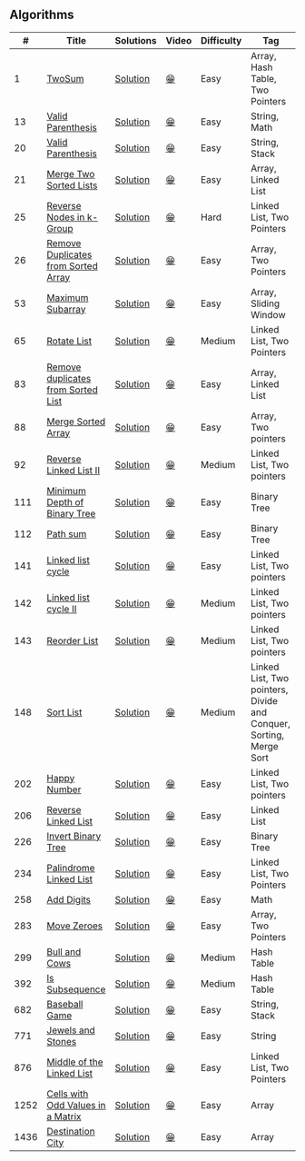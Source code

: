 ## Algorithms

| #    | Title                                                                                                                 | Solutions            | Video      | Difficulty | Tag                                                                |
| ---- | --------------------------------------------------------------------------------------------------------------------- | -------------------- | ---------- | ---------- | ------------------------------------------------------------------ |
| 1    | [TwoSum](https://leetcode.com/problems/two-sum/)                                                                      | [Solution](_1.ts)    | [:grin:]() | Easy       | Array, Hash Table, Two Pointers                                    |
| 13   | [Valid Parenthesis](https://leetcode.com/problems/roman-to-integer/)                                                  | [Solution](_13.ts)   | [:grin:]() | Easy       | String, Math                                                       |
| 20   | [Valid Parenthesis](https://leetcode.com/problems/valid-parentheses/)                                                 | [Solution](_20.ts)   | [:grin:]() | Easy       | String, Stack                                                      |
| 21   | [Merge Two Sorted Lists](https://leetcode.com/problems/merge-two-sorted-lists/)                                       | [Solution](_21.ts)   | [:grin:]() | Easy       | Array, Linked List                                                 |
| 25   | [Reverse Nodes in k-Group](https://leetcode.com/problems/reverse-nodes-in-k-group/)                                   | [Solution](_25.js)   | [:grin:]() | Hard       | Linked List, Two Pointers                                          |
| 26   | [Remove Duplicates from Sorted Array](https://leetcode.com/problems/remove-duplicates-from-sorted-array/description/) | [Solution](_26.rb)   | [:grin:]() | Easy       | Array, Two Pointers                                                |
| 53   | [Maximum Subarray](https://leetcode.com/problems/maximum-subarray/)                                                   | [Solution](_53.ts)   | [:grin:]() | Easy       | Array, Sliding Window                                              |
| 65   | [Rotate List](https://leetcode.com/problems/rotate-list/)                                                             | [Solution](_65.js)   | [:grin:]() | Medium     | Linked List, Two Pointers                                          |
| 83   | [Remove duplicates from Sorted List](https://leetcode.com/problems/remove-duplicates-from-sorted-list/)               | [Solution](_83.js)   | [:grin:]() | Easy       | Array, Linked List                                                 |
| 88   | [Merge Sorted Array](https://leetcode.com/problems/merge-sorted-array/)                                               | [Solution](_88.ts)   | [:grin:]() | Easy       | Array, Two pointers                                                |
| 92   | [Reverse Linked List II](https://leetcode.com/problems/reverse-linked-list-ii/)                                       | [Solution](_92.js)   | [:grin:]() | Medium     | Linked List, Two pointers                                          |
| 111  | [Minimum Depth of Binary Tree](https://leetcode.com/problems/minimum-depth-of-binary-tree/)                           | [Solution](_111.ts)  | [:grin:]() | Easy       | Binary Tree                                                        |
| 112  | [Path sum](https://leetcode.com/problems/path-sum/)                                                                   | [Solution](_112.ts)  | [:grin:]() | Easy       | Binary Tree                                                        |
| 141  | [Linked list cycle](https://leetcode.com/problems/linked-list-cycle/)                                                 | [Solution](_141.js)  | [:grin:]() | Easy       | Linked List, Two pointers                                          |
| 142  | [Linked list cycle II](https://leetcode.com/problems/linked-list-cycle-ii/)                                           | [Solution](_142.js)  | [:grin:]() | Medium     | Linked List, Two pointers                                          |
| 143  | [Reorder List](https://leetcode.com/problems/reorder-list/)                                                           | [Solution](_143.js)  | [:grin:]() | Medium     | Linked List, Two pointers                                          |
| 148  | [Sort List](https://leetcode.com/problems/sort-list/)                                                                 | [Solution](_148.js)  | [:grin:]() | Medium     | Linked List, Two pointers, Divide and Conquer, Sorting, Merge Sort |
| 202  | [Happy Number](https://leetcode.com/problems/happy-number/)                                                           | [Solution](_202.js)  | [:grin:]() | Easy       | Linked List, Two pointers                                          |
| 206  | [Reverse Linked List](https://leetcode.com/problems/reverse-linked-list/)                                             | [Solution](_206.js)  | [:grin:]() | Easy       | Linked List                                                        |
| 226  | [Invert Binary Tree](https://leetcode.com/problems/invert-binary-tree/)                                               | [Solution](_226.ts)  | [:grin:]() | Easy       | Binary Tree                                                        |
| 234  | [Palindrome Linked List](https://leetcode.com/problems/palindrome-linked-list/)                                       | [Solution](_234.js)  | [:grin:]() | Easy       | Linked List, Two Pointers                                          |
| 258  | [Add Digits](https://leetcode.com/problems/add-digits/)                                                               | [Solution](_258.ts)  | [:grin:]() | Easy       | Math                                                               |
| 283  | [Move Zeroes](https://leetcode.com/problems/move-zeroes/)                                                             | [Solution](_283.js)  | [:grin:]() | Easy       | Array, Two Pointers                                                |
| 299  | [Bull and Cows](https://leetcode.com/problems/bulls-and-cows/)                                                        | [Solution](_299.ts)  | [:grin:]() | Medium     | Hash Table                                                         |
| 392  | [Is Subsequence](https://leetcode.com/problems/is-subsequence/)                                                       | [Solution](_392.rb)  | [:grin:]() | Medium     | Hash Table                                                         |
| 682  | [Baseball Game](https://leetcode.com/problems/baseball-game/)                                                         | [Solution](_682.ts)  | [:grin:]() | Easy       | String, Stack                                                      |
| 771  | [Jewels and Stones](https://leetcode.com/problems/jewels-and-stones/)                                                 | [Solution](_771.ts)  | [:grin:]() | Easy       | String                                                             |
| 876  | [Middle of the Linked List](https://leetcode.com/problems/middle-of-the-linked-list/)                                 | [Solution](_876.js)  | [:grin:]() | Easy       | Linked List, Two Pointers                                          |
| 1252 | [Cells with Odd Values in a Matrix](https://leetcode.com/problems/cells-with-odd-values-in-a-matrix/)                 | [Solution](_1252.ts) | [:grin:]() | Easy       | Array                                                              |
| 1436 | [Destination City](https://leetcode.com/problems/destination-city/)                                                   | [Solution](_1436.ts) | [:grin:]() | Easy       | Array                                                              |
